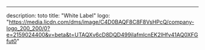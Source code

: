 --- 
description: toto
title: "White Label"
logo: "https://media.licdn.com/dms/image/C4D0BAQF8C8F8VsHPcQ/company-logo_200_200/0?e=2159024400&v=beta&t=UTAQXv6cD8DQD499ilafmlcnEK2lHfv41AQ0XFGfut0"
